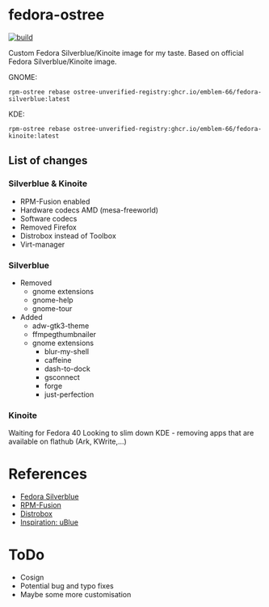 # fedora-ostree
[![build](https://github.com/Emblem-66/fedora-ostree/actions/workflows/build.yml/badge.svg)](https://github.com/Emblem-66/fedora-ostree/actions/workflows/build.yml)

Custom Fedora Silverblue/Kinoite image for my taste.
Based on official Fedora Silverblue/Kinoite image.

GNOME: 

``` shell
rpm-ostree rebase ostree-unverified-registry:ghcr.io/emblem-66/fedora-silverblue:latest
```

KDE: 

``` shell
rpm-ostree rebase ostree-unverified-registry:ghcr.io/emblem-66/fedora-kinoite:latest
```

## List of changes
### Silverblue & Kinoite
- RPM-Fusion enabled
- Hardware codecs AMD (mesa-freeworld)
- Software codecs
- Removed Firefox
- Distrobox instead of Toolbox
- Virt-manager
### Silverblue
- Removed
  - gnome extensions
  - gnome-help
  - gnome-tour
- Added
  - adw-gtk3-theme
  - ffmpegthumbnailer
  - gnome extensions
    - blur-my-shell
    - caffeine
    - dash-to-dock
    - gsconnect
    - forge
    - just-perfection
### Kinoite
Waiting for Fedora 40
Looking to slim down KDE - removing apps that are available on flathub (Ark, KWrite,...)
# References
- [Fedora Silverblue](https://fedoraproject.org/silverblue)
- [RPM-Fusion](https://rpmfusion.org/Howto/OSTree)
- [Distrobox](https://github.com/89luca89/distrobox)
- [Inspiration: uBlue](https://github.com/ublue-os)

# ToDo
- Cosign
- Potential bug and typo fixes
- Maybe some more customisation
